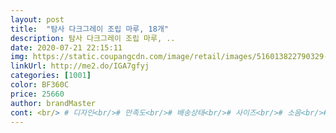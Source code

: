 ```yaml
---
layout: post 
title:  "탐사 다크그레이 조립 마루, 18개" 
description: 탐사 다크그레이 조립 마루, ..
date: 2020-07-21 22:15:11 
img: https://static.coupangcdn.com/image/retail/images/516013822790329-485f87b9-8625-4016-befe-fbe2021b6609.jpg 
linkUrl: http://me2.do/IGA7gfyj 
categories: [1001] 
color: BF360C 
price: 25660 
author: brandMaster 
cont: <br/> # 디자인<br/># 만족도<br/># 배송상태<br/># 사이즈<br/># 소음<br/># 조립<br/># 청소<br/>✿ 구매이유 ✿<br/>✿ 후기 ✿<br/>가로,세로 패턴을 바꿔가는 방향도 디자인 느낌이라 예뻤어요.<br/><br/>강아지를 키우다보니, 강아지가 종종 베란다에 나가는 경우가 많아서 그점이 계속 마음에 걸렸었는데,<br/>고급미 뿜뿜합니다<br/>고생한 만큼 만족도는 높아요<br/>그래서 저도 베란다에 바닥을 가장 먼저 변화해보려고<br/>꼭 길이 확인 후 구매하세요 적게 구매하거나 많게 구매할 수도 있으니까요!<br/> 
---
```

 